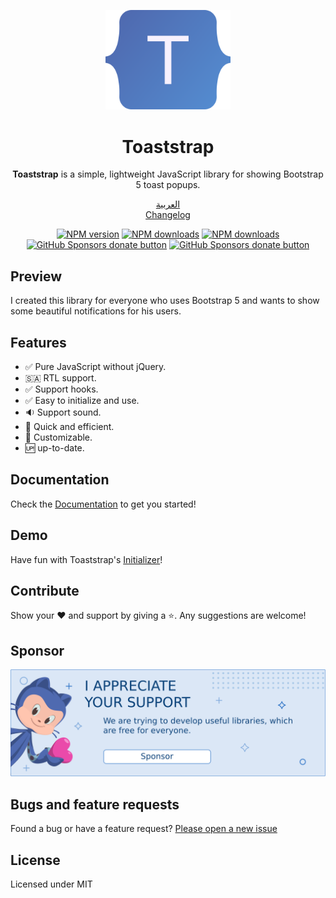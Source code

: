 
<p align="center">  
  <img width="200" src="./docs/logo.svg" alt="Toaststrap v1.0.1">  
</p>  

<h1 align="center">Toaststrap</h1>  

<div align="center">  

**Toaststrap** is a simple, lightweight JavaScript library for showing Bootstrap 5 toast popups.

[العربية](./README-ar.md)  
[Changelog](./CHANGELOG.md)


<!-- BADGES/ -->
<span class="badge-npmversion"><a href="https://npmjs.org/package/toaststrap" title="View this project on NPM"><img src="https://img.shields.io/npm/v/toaststrap.svg" alt="NPM version" /></a></span>
<span class="badge-npmdownloads"><a href="https://npmjs.org/package/toaststrap" title="View this project on NPM"><img src="https://img.shields.io/npm/dm/toaststrap.svg" alt="NPM downloads" /></a></span>
<span class="badge-npmdownloads"><a href="https://npmjs.org/package/toaststrap" title="View this project on NPM"><img src="https://img.shields.io/npm/dw/toaststrap.svg" alt="NPM downloads" /></a></span>
<br class="badge-separator" />
<span class="badge-githubsponsors"><a href="https://github.com/sponsors/nawafscript" title="Donate to this project using GitHub Sponsors"><img src="https://img.shields.io/badge/github-donate-blue.svg" alt="GitHub Sponsors donate button" /></a></span>
<span class="badge-githubsponsors"><a href="https://ko-fi.com/nawafinity" title="Donate to this project using GitHub Sponsors"><img src="https://img.shields.io/badge/Ko--fi-donate-%23ff69b4" alt="GitHub Sponsors donate button" /></a></span>
<!-- /BADGES -->
</div>


## Preview

I created this library for everyone who uses Bootstrap 5 and wants to show some beautiful notifications for his users.

## Features
- ✅ Pure JavaScript without jQuery.  
- 🇸🇦 RTL support.  
- ✅ Support hooks. 
- ✅ Easy to initialize and use.  
- 🔉 Support sound.  
- 🌈 Quick and efficient.  
- 🎨 Customizable.  
- 🆙 up-to-date.


## Documentation

Check the [Documentation](https://nawafscript.github.io/toaststrap/docs) to get you started!

## Demo

Have fun with Toaststrap's [Initializer](https://nawafscript.github.io/toaststrap/Initializer)!

## Contribute
Show your ❤️ and support by giving a ⭐. Any suggestions are welcome!



## Sponsor
<a href="https://ko-fi.com/nawafinity" target="_blank">  
    <img src="docs/sponsor.png" />  
</a>  


## Bugs and feature requests
Found a bug or have a feature request? [Please open a new issue](https://github.com/nawafscript/toaststrap/issues)

## License

Licensed under MIT